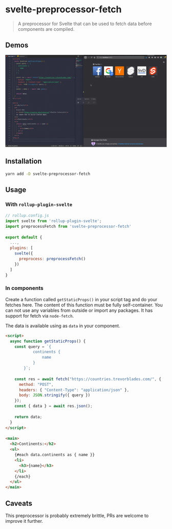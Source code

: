 # svelte-preprocessor-fetch

> A preprocessor for Svelte that can be used to fetch data before components are compiled.

## Demos

![ScreenShot](screenshot.gif)

## Installation

```bash
yarn add -D svelte-preprocessor-fetch
```

## Usage

### With `rollup-plugin-svelte`

```js
// rollup.config.js
import svelte from 'rollup-plugin-svelte';
import preprocessFetch from 'svelte-preprocessor-fetch'

export default {
  ...,
  plugins: [
    svelte({
      preprocess: preprocessFetch()
    })
  ]
}
```

### In components

Create a function called `getStaticProps()` in your script tag and do your fetches here. The content of this function must be fully self-container. You can not use any variables from outside or import any packages. It has support for fetch via `node-fetch`.

The data is available using as `data` in your component.

```html
<script>
  async function getStaticProps() {
    const query = `{
			continents {
				name
			}
		}`;

    const res = await fetch("https://countries.trevorblades.com/", {
      method: "POST",
      headers: { "Content-Type": "application/json" },
      body: JSON.stringify({ query })
    });
    const { data } = await res.json();

    return data;
  }
</script>

<main>
  <h2>Continents:</h2>
  <ul>
    {#each data.continents as { name }}
    <li>
      <h3>{name}</h3>
    </li>
    {/each}
  </ul>
</main>
```

## Caveats

This preprocessor is probably extremely brittle, PRs are welcome to improve it further.
